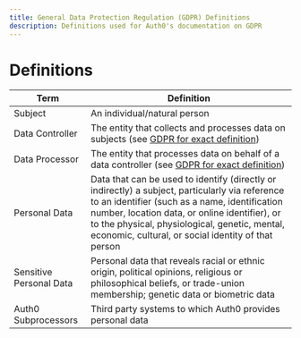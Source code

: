 ```yaml
---
title: General Data Protection Regulation (GDPR) Definitions
description: Definitions used for Auth0's documentation on GDPR
---
```

# Definitions

| Term | Definition |
| - | - |
| Subject | An individual/natural person |
| Data Controller | The entity that collects and processes data on subjects (see [GDPR for exact definition](https://gdpr-info.eu/art-4-gdpr/)) |
| Data Processor | The entity that processes data on behalf of a data controller (see [GDPR for exact definition](https://gdpr-info.eu/art-4-gdpr/)) |
| Personal Data | Data that can be used to identify (directly or indirectly) a subject, particularly via reference to an identifier (such as a name, identification number, location data, or online identifier), or to the physical, physiological, genetic, mental, economic, cultural, or social identity of that person |
| Sensitive Personal Data | Personal data that reveals racial or ethnic origin, political opinions, religious or philosophical beliefs, or trade-union membership; genetic data or biometric data |
| Auth0 Subprocessors | Third party systems to which Auth0 provides personal data |

